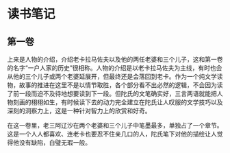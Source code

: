 # 读书笔记

## 第一卷

上来是人物的介绍，介绍老卡拉马佐夫以及他的两任老婆和三个儿子，这和第一卷的名字“一户人家的历史”很相称。人物的介绍是以老卡拉马佐夫为主线，有时也会从他的三个儿子或两个老婆延展开，但最终还是会落回到老卡。作为一个纯文学读物，故事的推进在这里不是以情节取胜，各个部分看不出必然的逻辑，不会因为读了前一段而迫不及待地想要读到下一段。但陀氏的文笔确实好，三言两语就能把人物刻画的栩栩如生，有时候读下去的动力完全建立在陀氏让人叹服的文学技巧以及深刻的洞察力上，这是一种针对智力上的欣赏和好奇。

在这一卷里，老三阿辽沙在两个老婆和三个儿子中笔墨最多，单独占了一个章节。这是一个人人都喜欢、连老卡也要忍不住亲几口的人，陀氏笔下对他的描绘让人觉得他没有缺陷，白璧无瑕一般。